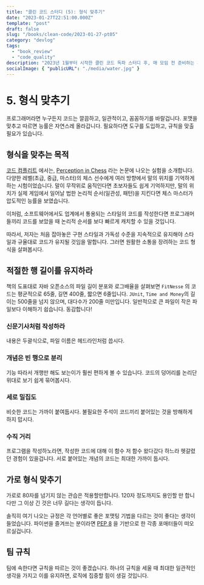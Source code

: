 ```yaml
---
title: "클린 코드 스터디 (5): 형식 맞추기"
date: "2023-01-27T22:51:00.000Z"
template: "post"
draft: false
slug: "/books/clean-code/2023-01-27-pt05"
category: "devlog"
tags:
  - "book_review"
  - "code_quality"
description: "2023년 1월부터 시작한 클린 코드 독파 스터디 후, 매 모임 전 준비하는 게시글을 공유합니다. 이 글은 5장, 형식 맞추기에 대해 살펴봅니다."
socialImage: { "publicURL": "./media/water.jpg" }
---
```


# 5. 형식 맞추기

프로그래머라면 누구든지 코드는 깔끔하고, 일관적이고, 꼼꼼하기를 바랄겁니다. 포맷을 맞추고 따르면 능률은 자연스레 올라갑니다. 필요하다면 도구를 도입하고, 규칙을 맞출 필요가 있습니다.

## 형식을 맞추는 목적

[코드 컴플리트](https://www.aladin.co.kr/shop/wproduct.aspx?ItemId=114392104) 에서는, [Perception in Chess](https://andymatuschak.org/prompts/Chase1973.pdf) 라는 논문에 나오는 실험을 소개합니다. 다양한 레벨(초급, 중급, 마스터)의 체스 선수에게 여러 방향에서 말의 위치를 기억하게 하는 시험이었습니다. 말이 무작위로 움직인다면 초보자들도 쉽게 기억하지만, 말의 위치가 실제 게임에서 일어날 법한 논리적 순서(일관성, 패턴)을 지킨다면 체스 마스터가 압도적인 능률을 보였습니다.

이처럼, 소프트웨어에서도 업계에서 통용되는 스타일의 코드를 작성한다면 프로그래머들끼리 코드를 보았을 때 논리적 순서를 보다 빠르게 캐치할 수 있을 것입니다.

따라서, 저자는 처음 잡아놓은 구현 스타일과 가독성 수준을 지속적으로 유지해야 스타일과 규율대로 코드가 유지될 것임을 말합니다. 그러면 원활한 소통을 장려하는 코드 형식을 살펴봅시다.

## 적절한 행 길이를 유지하라

책의 도표대로 자바 오픈소스의 파일 길이 분포와 로그배율을 살펴보면 `FitNesse` 의 코드는 평균적으로 65줄, 길면 400줄, 짧으면 6줄입니다. `JUnit`, `Time and Money`의 길이는 500줄을 넘지 않으며, 대다수가 200줄 미만입니다. 일반적으로 큰 파일이 작은 파일보다 이해하기 쉽습니다. 동감합니다!

### 신문기사처럼 작성하라

내용은 두괄식으로, 파일 이름은 헤드라인처럼 씁시다.

### 개념은 빈 행으로 분리

기능 따라서 개행만 해도 보는이가 훨씬 편하게 볼 수 있습니다. 코드의 덩어리를 논리단위대로 보기 쉽게 묶어봅시다.

### 세로 밀집도

비슷한 코드는 가까이 붙여둡시다. 불필요한 주석이 코드끼리 붙어있는 것을 방해하게 하지 맙시다.

### 수직 거리

프로그램을 작성하노라면, 작성한 코드에 대해 이 함수 저 함수 왔다갔다 하느라 헷갈렸던 경험이 있을겁니다. 서로 붙어있는 개념의 코드는 최대한 가까이 둡시다.

## 가로 형식 맞추기

가로로 80자를 넘기지 않는 관습은 적용할만합니다. 120자 정도까지도 용인할 만 합니다만 그 이상 긴 것은 너무 길다는 생각이 듭니다.

솔직히 여기 나오는 규정은 각 언어별로 좋은 포맷팅 기법을 다르는 것이 좋다는 생각이 들었습니다. 파이썬을 즐겨쓰는 분이라면 [PEP 8](https://peps.python.org/pep-0008/) 을 기반으로 한 각종 포매터들이 떠오르실겁니다.

## 팀 규칙

팀에 속한다면 규칙을 따르는 것이 좋겠습니다. 하나의 규칙을 세울 때 최대한 일관적인 생각을 가지고 이를 유지하면, 로직에 집중할 힘이 생길 것입니다.
